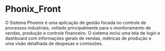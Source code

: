 # Phonix_Front

O Sistema Phoenix é uma aplicação de gestão focada no controle de processos industriais, voltado principalmente para o monitoramento de vendas, produção e controle financeiro. O sistema inclui uma tela de login e dashboard com informações gerais de vendas, métricas de produção e uma visão detalhada de despesas e comissões.
